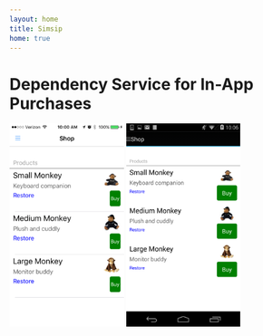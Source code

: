 ```yaml
---
layout: home
title: Simsip
home: true
---
```


# Dependency Service for In-App Purchases


<img src="images/screenshot-ios-inapp.PNG" width="40%">  <img src="images/screenshot-android-inapp.png" width="40%">




